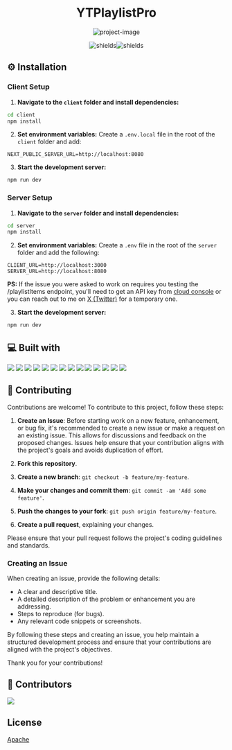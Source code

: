 <h1 align="center" id="title">YTPlaylistPro</h1>

<p align="center"><img src="https://socialify.git.ci/Judge-Paul/playlist-pro/image?description=1&descriptionEditable=Easily%20download%20any%20YouTube%20%0APlaylist%20no%20ads%20or%20signup%20needed.&font=Source%20Code%20Pro&forks=1&issues=1&language=1&name=1&owner=1&pattern=Circuit%20Board&stargazers=1&theme=Dark" alt="project-image"></p>

<p align="center"><img src="https://img.shields.io/github/v/release/Judge-Paul/playlist-pro" alt="shields"><img src="https://img.shields.io/github/contributors/Judge-Paul/playlist-pro" alt="shields"></p>

<h2>⚙️ Installation</h2>

### Client Setup

1. **Navigate to the `client` folder and install dependencies:**

```bash
cd client
npm install
```

2. **Set environment variables:**
   Create a `.env.local` file in the root of the `client` folder and add:

```dotenv
NEXT_PUBLIC_SERVER_URL=http://localhost:8080
```

3. **Start the development server:**

```bash
npm run dev
```

### Server Setup

1. **Navigate to the `server` folder and install dependencies:**

```bash
cd server
npm install
```

2. **Set environment variables:**
   Create a `.env` file in the root of the `server` folder and add the following:

```dotenv
CLIENT_URL=http://localhost:3000
SERVER_URL=http://localhost:8080
```

**PS:** If the issue you were asked to work on requires you testing the /playlistItems endpoint, you'll need to get an API key from [cloud console](https://console.cloud.google.com) or you can reach out to me on [X (Twitter)](https://x.com/jadge_dev) for a temporary one.

3. **Start the development server:**

```bash
npm run dev
```

<h2>💻 Built with</h2>

<img src="https://img.shields.io/badge/Next-black?style=for-the-badge&logo=next.js&logoColor=white" /> <img src="https://img.shields.io/badge/typescript-%23007ACC.svg?style=for-the-badge&logo=typescript&logoColor=white" /> <img src="https://img.shields.io/badge/Tailwind_CSS-38B2AC?style=for-the-badge&logo=tailwind-css&logoColor=white" /> <img src="https://img.shields.io/badge/shadcn/ui-000000.svg?style=for-the-badge&logo=shadcn/ui&logoColor=white" /> <img src="https://img.shields.io/badge/Radix%20UI-161618.svg?style=for-the-badge&logo=Radix-UI&logoColor=white" /> <img src="https://img.shields.io/badge/Zod-3E67B1.svg?style=for-the-badge&logo=Zod&logoColor=white" /> <img src="https://img.shields.io/badge/SWR-000000.svg?style=for-the-badge&logo=SWR&logoColor=white" /> <img src="https://img.shields.io/badge/Axios-5A29E4.svg?style=for-the-badge&logo=Axios&logoColor=white" /> <img src="https://img.shields.io/badge/Node.js-43853D?style=for-the-badge&logo=node.js&logoColor=white" /> <img src="https://img.shields.io/badge/npm-CB3837?style=for-the-badge&logo=npm&logoColor=white" /> <img src="https://img.shields.io/badge/express.js-%23404d59.svg?style=for-the-badge&logo=express&logoColor=%2361DAFB" /> <img src="https://img.shields.io/badge/GIT-E44C30?style=for-the-badge&logo=git&logoColor=white" /> <img src="https://img.shields.io/badge/Vercel-000000.svg?style=for-the-badge&logo=Vercel&logoColor=white" /> <img src="https://img.shields.io/badge/Google%20Cloud-4285F4.svg?style=for-the-badge&logo=Google-Cloud&logoColor=white"/>

<h2>🤝 Contributing</h2>

Contributions are welcome! To contribute to this project, follow these steps:

1. **Create an Issue**: Before starting work on a new feature, enhancement, or bug fix, it's recommended to create a new issue or make a request on an existing issue. This allows for discussions and feedback on the proposed changes. Issues help ensure that your contribution aligns with the project's goals and avoids duplication of effort.

2. **Fork this repository**.

3. **Create a new branch**: `git checkout -b feature/my-feature`.

4. **Make your changes and commit them**: `git commit -am 'Add some feature'`.

5. **Push the changes to your fork**: `git push origin feature/my-feature`.

6. **Create a pull request**, explaining your changes.

Please ensure that your pull request follows the project's coding guidelines and standards.

### Creating an Issue

When creating an issue, provide the following details:

- A clear and descriptive title.
- A detailed description of the problem or enhancement you are addressing.
- Steps to reproduce (for bugs).
- Any relevant code snippets or screenshots.

By following these steps and creating an issue, you help maintain a structured development process and ensure that your contributions are aligned with the project's objectives.

Thank you for your contributions!

<h2> 👬 Contributors </h2>

<img src="https://contrib.rocks/image?repo=Judge-Paul/playlist-pro" />

<h2> License </h2>

[Apache](./.github/LICENSE)
